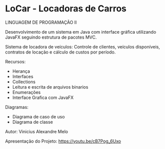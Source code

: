 # LoCar - Locadoras de Carros

LINGUAGEM DE PROGRAMAÇÃO II

Desenvolvimento de um sistema em Java com interface gráfica
utilizando JavaFX seguindo estrutura de pacotes MVC.

Sistema de locadora de veículos: Controle de clientes, veículos
disponíveis, contratos de locação e cálculo de custos por período.

Recursos:
- Herança
- Interfaces
- Collections
- Leitura e escrita de arquivos binarios
- Enumerações
- Interface Grafica com JavaFX

Diagramas:
- Diagrama de caso de uso
- Diagrama de classe

Autor:
Vinicius Alexandre Melo

Apresentação do Projeto:
https://youtu.be/cB7Pog_6Uxo
